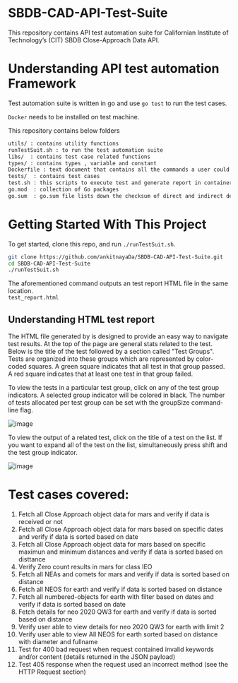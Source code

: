 # SBDB-CAD-API-Test-Suite
This repository contains API test automation suite for Californian Institute of Technology’s (CIT) SBDB Close-Approach Data API.

# Understanding API test automation Framework
Test automation suite is written in go and use `go test` to run the test cases.


`Docker` needs to be installed on test machine.


This repository contains below folders



```sh
utils/ : contains utility functions
runTestSuit.sh : to run the test automation suite
libs/  : contains test case related functions
types/ : contains types , variable and constant
Dockerfile : text document that contains all the commands a user could call on the command line to assemble an image
tests/  : contains test cases
test.sh : this scripts to execute test and generate report in container
go.mod  : collection of Go packages
go.sum  : go.sum file lists down the checksum of direct and indirect dependency required 
```

# Getting Started With This Project
To get started, clone this repo, and run `./runTestSuit.sh`.

```sh
git clone https://github.com/ankitnayaDa/SBDB-CAD-API-Test-Suite.git
cd SBDB-CAD-API-Test-Suite
./runTestSuit.sh
```
The aforementioned command outputs an test report HTML file in the same location.  
`test_report.html`

## Understanding HTML test report
The HTML file generated by  is designed to provide an easy way to navigate test results. At the top of the page are general stats related to the test. Below is the title of the test followed by a section called "Test Groups". Tests are organized into these groups which are represented by color-coded squares. A green square indicates that all test in that group passed. A red square indicates that at least one test in that group failed.

To view the tests in a particular test group, click on any of the test group indicators. A selected group indicator will be colored in black. The number of tests allocated per test group can be set with the groupSize command-line flag.

![image](https://user-images.githubusercontent.com/93188283/186396467-8cc8f138-a494-4a2e-84ce-f790f2b61c79.png)

To view the output of a related test, click on the title of a test on the list. If you want to expand all of the test on the list, simultaneously press shift and the test group indicator.

![image](https://user-images.githubusercontent.com/93188283/186396724-aed840e8-e70b-4e4f-8deb-0a8b6c0c2c82.png)

# Test cases covered:
1. Fetch all Close Approach object data for mars and verify if data is received or not  
2. Fetch all Close Approach object data for mars based on specific dates and verify if data is sorted based on date
3. Fetch all Close Approach object data for mars based on specific maximun and minimum distances and verify if data is sorted based on disttance
4. Verify Zero count results in mars for class IEO
5. Fetch all NEAs and comets for mars and verify if data is sorted based on distance
6. Fetch all NEOS for earth and verify if data is sorted based on distance
7. Fetch all numbered-objects for earth with filter based on dates and verify if data is sorted based on date
8. Fetch details for neo 2020 QW3 for earth and verify if data is sorted based on distance
9. Verify user able to view  details for neo 2020 QW3 for earth with limit 2
10. Verify user able to view All NEOS for earth sorted based on distance with diameter and fullname
11. Test for 400 bad request when request contained invalid keywords and/or content (details returned in the JSON payload)
12. Test 405 response when the request used an incorrect method (see the HTTP Request section) 
